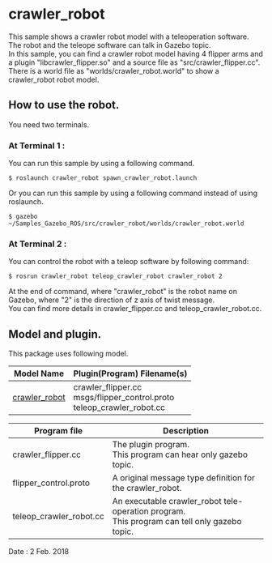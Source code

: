 # crawler_robot  

This sample shows a crawler robot model with a teleoperation software.  
The robot and the teleope software can talk in Gazebo topic.  
In this sample, you can find a crawler robot model having 4 flipper arms and a plugin "libcrawler_flipper.so" and a source file as "src/crawler_flipper.cc".  
There is a world file as "worlds/crawler_robot.world" to show a crawler_robot robot model.  

## How to use the robot.  
You need two terminals.  

### At Terminal 1 :  
You can run this sample by using a following command.  

    $ roslaunch crawler_robot spawn_crawler_robot.launch  

Or you can run this sample by using a following command instead of using roslaunch.  

    $ gazebo ~/Samples_Gazebo_ROS/src/crawler_robot/worlds/crawler_robot.world  

### At Terminal 2 :  
You can control the robot with a teleop software by following command:  

    $ rosrun crawler_robot teleop_crawler_robot crawler_robot 2  
    
At the end of command, where "crawler_robot" is the robot name on Gazebo, where "2" is the direction of z axis of twist message.  
You can find more details in crawler_flipper.cc and teleop_crawler_robot.cc.  

## Model and plugin.  
This package uses following model.  

|Model Name|Plugin(Program) Filename(s)|
|---|---|
|[crawler_robot](https://github.com/m-shimizu/Samples_Gazebo_ROS/tree/master/models/crawler_robot)|crawler_flipper.cc<br>msgs/flipper_control.proto<br>teleop_crawler_robot.cc|

|Program file|Description|
|---|---|
|crawler_flipper.cc|The plugin program.<br>This program can hear only gazebo topic.|
|flipper_control.proto|A original message type definition for the crawler_robot.|
|teleop_crawler_robot.cc|An executable crawler_robot tele-operation program.<br>This program can tell only gazebo topic.|

Date : 2 Feb. 2018
